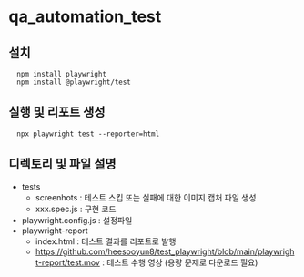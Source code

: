 # qa_automation_test

## 설치
```
  npm install playwright
  npm install @playwright/test
```

## 실행 및 리포트 생성
```
  npx playwright test --reporter=html
```

## 디렉토리 및 파일 설명
- tests
    - screenhots : 테스트 스킵 또는 실패에 대한 이미지 캡처 파일 생성
    - xxx.spec.js : 구현 코드
- playwright.config.js : 설정파일
- playwright-report
    - index.html : 테스트 결과를 리포트로 발행
    - https://github.com/heesooyun8/test_playwright/blob/main/playwright-report/test.mov : 테스트 수행 영상 (용량 문제로 다운로드 필요)
